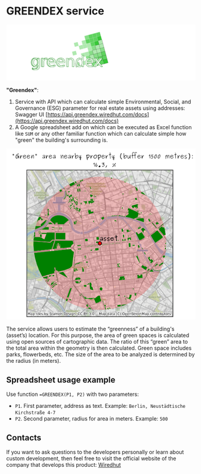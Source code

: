 # GREENDEX service

<img src="https://raw.githubusercontent.com/red5ai/estaty/main/docs/media/greendex_logo.png" width="600"/>

**"Greendex"**: 

1. Service with API which can calculate simple Environmental, Social, and Governance (ESG) parameter 
    for real estate assets using addresses: Swagger UI [https://api.greendex.wiredhut.com/docs](https://api.greendex.wiredhut.com/docs)
2. A Google spreadsheet add on which can be executed as Excel function like `SUM` or any other familiar function which can calculate simple how "green" the building's surrounding is. 

<img src="https://raw.githubusercontent.com/red5ai/estaty/main/docs/media/greendex_example.png" width="650"/>

The service allows users to estimate the “greenness” of a building's (asset’s) location. For this purpose, the area of green spaces is calculated using open sources of cartographic data. The ratio of this “green” area to the total area within the geometry is then calculated. Green space includes parks, flowerbeds, etc. 
The size of the area to be analyzed is determined by the radius (in meters). 

## Spreadsheet usage example

Use function `=GREENDEX(P1, P2)` with two parameters:

- `P1`. First parameter, address as text. Example: `Berlin, Neustädtische Kirchstraße 4-7`
- `P2`. Second parameter, radius for area in meters. Example: `500`

## Contacts 

If you want to ask questions to the developers personally or learn about custom development, 
then feel free to visit the official website of the company that develops this product: [Wiredhut](https://wiredhut.com/)